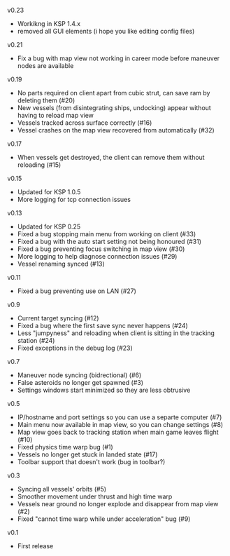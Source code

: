v0.23

* Workikng in KSP 1.4.x
* removed all GUI elements (i hope you like editing config files)

v0.21

* Fix a bug with map view not working in career mode before maneuver nodes are available

v0.19

* No parts required on client apart from cubic strut, can save ram by deleting them (#20)
* New vessels (from disintegrating ships, undocking) appear without having to reload map view
* Vessels tracked across surface correctly (#16)
* Vessel crashes on the map view recovered from automatically (#32)

v0.17

* When vessels get destroyed, the client can remove them without reloading (#15)

v0.15

* Updated for KSP 1.0.5
* More logging for tcp connection issues

v0.13

* Updated for KSP 0.25
* Fixed a bug stopping main menu from working on client (#33)
* Fixed a bug with the auto start setting not being honoured (#31)
* Fixed a bug preventing focus switching in map view (#30)
* More logging to help diagnose connection issues (#29)
* Vessel renaming synced (#13)

v0.11

* Fixed a bug preventing use on LAN (#27)

v0.9

* Current target syncing (#12)
* Fixed a bug where the first save sync never happens (#24)
* Less "jumpyness" and reloading when client is sitting in the tracking station (#24)
* Fixed exceptions in the debug log (#23)

v0.7

* Maneuver node syncing (bidrectional) (#6)
* False asteroids no longer get spawned (#3)
* Settings windows start minimized so they are less obtrusive

v0.5

* IP/hostname and port settings so you can use a separte computer (#7)
* Main menu now available in map view, so you can change settings (#8)
* Map view goes back to tracking station when main game leaves flight (#10)
* Fixed physics time warp bug (#1)
* Vessels no longer get stuck in landed state (#17)
* Toolbar support that doesn't work (bug in toolbar?)

v0.3

* Syncing all vessels' orbits (#5)
* Smoother movement under thrust and high time warp
* Vessels near ground no longer explode and disappear from map view (#2)
* Fixed "cannot time warp while under acceleration" bug (#9)

v0.1

* First release
